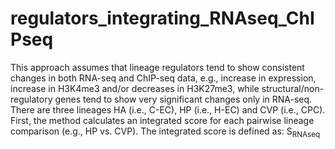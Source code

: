 # regulators_integrating_RNAseq_ChIPseq
This approach assumes that lineage regulators tend to show consistent changes in both RNA-seq and ChIP-seq data, e.g., increase in expression, increase in H3K4me3 and/or decreases in H3K27me3, while structural/non-regulatory genes tend to show very significant changes only in RNA-seq.  
There are three lineages HA (i.e., C-EC), HP (i.e., H-EC) and CVP (i.e., CPC).  
First, the method calculates an integrated score for each pairwise lineage comparison (e.g., HP vs. CVP). The integrated score is defined as: S<sub>RNAseq</sub>
